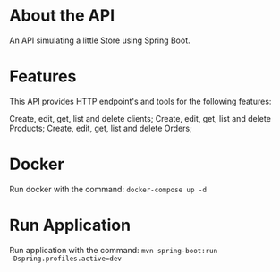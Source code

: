 # About the API
An API simulating a little Store using Spring Boot.

# Features
This API provides HTTP endpoint's and tools for the following features:

Create, edit, get, list and delete clients;
Create, edit, get, list and delete Products;
Create, edit, get, list and delete Orders;

# Docker
Run docker with the command: <code>docker-compose up -d</code>

# Run Application
Run application with the command: <code>mvn spring-boot:run -Dspring.profiles.active=dev</code>
